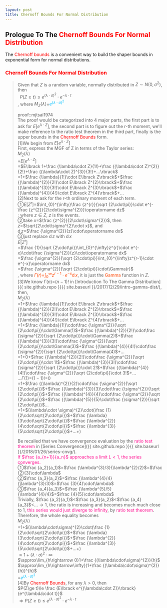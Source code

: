 ```yaml
---
layout: post
title: Chernoff Bounds For Normal Distribution
---
```


## Prologue To The <font color="Red">Chernoff Bounds For Normal Distribution</font>
<p class="message">
The <font color="Red">Chernoff bounds</font> is a convenient way to build the shaper bounds in exponential form for normal distributions.  
</p>

### <font color="Red">Chernoff Bounds For Normal Distribution</font>
>Given that $Z$ is a random variable, normally distributed in $Z\sim N(0,\sigma^2)$, then  
>$\;\;P(Z\ge t)\le e^{(\lambda\cdot\sigma)^{2}}\cdot e^{-\lambda\cdot t}$  
>, where $M_{Z}(\lambda)$=<font color="DeepSkyBlue">$e^{(\lambda\cdot\sigma)^{2}}$</font>  
>
>proof::mjtsai1974  
>The proof would be categorized into 4 major parts, the first part is to ask for $E\lbrack e^{\lambda\cdot Z}\rbrack$, the second part is to figure out the r-th moment, we'll make reference to the ratio test theorem in the third part, finally is the upper bounds in the <font color="Red">Chernoff Bounds</font> form.  
>[1]We begin from $E\lbrack e^{\lambda\cdot Z}\rbrack$  
>First, express the MGF of Z in terms of the Taylor series:  
>$M_{Z}(\lambda)$  
>=$E\lbrack e^{\lambda\cdot Z}\rbrack$  
>=$E\lbrack 1+\frac {\lambda\cdot Z}{1!}+\frac {(\lambda\cdot Z)^{2}}{2!}+\frac {(\lambda\cdot Z)^{3}}{3!}+...\rbrack$  
>=$1$+$\frac {\lambda}{1!}\cdot E\lbrack Z\rbrack$+$\frac {(\lambda)^{2}}{2!}\cdot E\lbrack Z^{2}\rbrack$+$\frac {(\lambda)^{3}}{3!}\cdot E\lbrack Z^{3}\rbrack$+$\frac {(\lambda)^{4}}{4!}\cdot E\lbrack Z^{4}\rbrack$+...  
[2]Next to ask for the r-th ordinary moment of each term.  
>&#10112;$E\lbrack Z^{r}\rbrack$=$\int_{0}^{\infty}\frac {z^{r}}{\sqrt {2\cdot\pi}}\cdot e^{-\frac {z^{2}}{2\cdot\sigma^{2}}}\operatorname dz$  
>; where $z\in Z$, $z$ is the events.  
>&#10113;take $x$=$\frac {z^{2}}{2\cdot\sigma^{2}}$, then  
>$z$=$\sqrt{2\cdot\sigma^{2}\cdot x}$, and  
>$\operatorname dz$=$\frac {\sigma^{2}}{z}\cdot\operatorname dx$  
>&#10114;just replace $\operatorname dz$ with $\operatorname dx$  
>$E\lbrack Z^{r}\rbrack$  
>=$\frac {1}{\sqrt {2\cdot\pi}}\int_{0}^{\infty}z^{r}\cdot e^{-x}\cdot\frac {\sigma^{2}}{z}\cdot\operatorname dx$  
>=$\frac {\sigma^{2}}{\sqrt {2\cdot\pi}}\int_{0}^{\infty}z^{r-1}\cdot e^{-x}\operatorname dx$  
>=$\frac {\sigma^{2}}{\sqrt {2\cdot\pi}}\cdot\Gamma(r)$  
>, where <font color="OrangeRed">$\Gamma(r)$=$\int_{0}^{\infty}z^{r-1}\cdot e^{-x}\operatorname dx$</font>, it is just the <font color="OrangeRed">Gamma</font> function in $Z$.  
>[3]We know $\Gamma(n)$=$(n-1)!$ in [Introduction To The Gamma Distribution]({{ site.github.repo }}{{ site.baseurl }}/2017/12/29/intro-gamma-dist/), then,  
>$M_{Z}(\lambda)$  
>=$1$+$\frac {\lambda}{1!}\cdot E\lbrack Z\rbrack$+$\frac {(\lambda)^{2}}{2!}\cdot E\lbrack Z^{2}\rbrack$+$\frac {(\lambda)^{3}}{3!}\cdot E\lbrack Z^{3}\rbrack$+$\frac {(\lambda)^{4}}{4!}\cdot E\lbrack Z^{4}\rbrack$+...  
>=$1$+$\frac {\lambda}{1!}\cdot\frac {\sigma^{2}}{\sqrt {2\cdot\pi}}\cdot\Gamma(1)$+$\frac {(\lambda)^{2}}{2!}\cdot\frac {\sigma^{2}}{\sqrt {2\cdot\pi}}\cdot\Gamma(2)$+$\frac {(\lambda)^{3}}{3!}\cdot\frac {\sigma^{2}}{\sqrt {2\cdot\pi}}\cdot\Gamma(3)$+$\frac {(\lambda)^{4}}{4!}\cdot\frac {\sigma^{2}}{\sqrt {2\cdot\pi}}\cdot\Gamma(4)$+...  
>=$1$+$0$+$\frac {(\lambda)^{2}}{2!}\cdot\frac {\sigma^{2}}{\sqrt {2\cdot\pi}}\cdot 1!$+$\frac {(\lambda)^{3}}{3!}\cdot\frac {\sigma^{2}}{\sqrt {2\cdot\pi}}\cdot 2!$+$\frac {(\lambda)^{4}}{4!}\cdot\frac {\sigma^{2}}{\sqrt {2\cdot\pi}}\cdot 3!$+...  
>...$\Gamma(1)$=$(1-1)!$=$0$  
>=$1$+$\frac {(\lambda)^{2}}{2}\cdot\frac {\sigma^{2}}{\sqrt {2\cdot\pi}}$+$\frac {(\lambda)^{3}}{3}\cdot\frac {\sigma^{2}}{\sqrt {2\cdot\pi}}$+$\frac {(\lambda)^{4}}{4}\cdot\frac {\sigma^{2}}{\sqrt {2\cdot\pi}}$+$\frac {(\lambda)^{5}}{5}\cdot\frac {\sigma^{2}}{\sqrt {2\cdot\pi}}$...  
>=$1$+$(\lambda\cdot \sigma)^{2}\cdot(\frac {1}{2\cdot\sqrt{2\cdot\pi}}$+$\frac {\lambda}{3\cdot\sqrt{2\cdot\pi}}$+$\frac {\lambda^{2}}{4\cdot\sqrt{2\cdot\pi}}$+$\frac {\lambda^{3}}{5\cdot\sqrt{2\cdot\pi}}$+...+$)$  
>
>Be recalled that we have convergence evaluation by the <font color="DeepPink">ratio test theorem</font> in [Series Convergence]({{ site.github.repo }}{{ site.baseurl }}/2018/01/26/series-cnvg/).  
><font color="DeepPink">If $\frac {a_{n+1}}{a_n}$ approaches a limit $L<1$, the series converges.</font>  
>&#10112;$\frac {a_2}{a_1}$=$\frac {\lambda^{3}/3}{\lambda^{2}/2}$=$\frac {2}{3}\cdot\lambda$  
>&#10113;$\frac {a_3}{a_2}$=$\frac {\lambda^{4}/4}{\lambda^{3}/3}$=$\frac {3}{4}\cdot\lambda$  
>&#10114;$\frac {a_4}{a_3}$=$\frac {\lambda^{5}/5}{\lambda^{4}/4}$=$\frac {4}{5}\cdot\lambda$  
>Trivially, $\frac {a_2}{a_1}$<$\frac {a_3}{a_2}$<$\frac {a_4}{a_3}$<...$\rightarrow 1$, the ratio is increasing and becomes much much close to $1$, <font color="DeepPink">this series would just diverge to infinity</font>, by <font color="DeepPink">ratio test theorem</font>.  
>Therefore, the whole equality becomes  
>$M_{Z}(\lambda)$  
>=$1$+$(\lambda\cdot\sigma)^{2}\cdot(\frac {1}{2\cdot\sqrt{2\cdot\pi}}$+$\frac {\lambda}{3\cdot\sqrt{2\cdot\pi}}$+$\frac {\lambda^{2}}{4\cdot\sqrt{2\cdot\pi}}$+$\frac {\lambda^{3}}{5\cdot\sqrt{2\cdot\pi}}$+...+$)$  
>$\approx 1+(\lambda\cdot\sigma)^{2}\cdot\infty$  
>$\approx\lim_{h\rightarrow 0}1+\frac {(\lambda\cdot\sigma)^{2}}{h}$  
>$\approx\lim_{h\rightarrow\infty}(1+\frac {(\lambda\cdot\sigma)^{2}}{h})^{h}$  
>=<font color="DeepSkyBlue">$e^{(\lambda\cdot\sigma)^{2}}$</font>  
>[4]By <font color="Red">Chernoff Bounds</font>, for any $\lambda>0$, then  
>$P(Z\ge t)\le \frac {E\lbrack e^{(\lambda\cdot Z)}\rbrack}{e^{\lambda\cdot t}}$  
>$\Rightarrow P(Z\ge t)\le e^{(\lambda\cdot\sigma)^{2}}\cdot e^{-\lambda\cdot t}$  

<!-- Γ -->
<!-- \frac{\Gamma(k + n)}{\Gamma(n)} \frac{1}{r^k}  -->
<!-- \mbox{\large$\vert$}\nolimits_0^\infty -->
<!-- \vert_0^\infty -->
<!-- &prime; ′ -->
<!-- &Prime; ″ -->
<!-- \overline{X_n} -->
<!-- \frac{{\overline {X_n}}-\mu}{S/\sqrt n} -->
<!-- \lim_{t\rightarrow\infty} -->
<!-- \begin{array}{l}f'(x)\\f''(x)\\f'''(x)\\f''''(x)\end{array} -->
<!-- \\{Z\vert Z\ge t\\} -->
<!-- E\lbrack Z\rbrack -->
<!-- Var\lbrack Z\rbrack -->
<!-- \left|X\right| absolute value of X-->
<!-- \Leftrightarrow -->

<!-- Notes -->
<!-- <font color="OrangeRed">items, verb, to make it the focus</font> -->
<!-- <font color="Red">KKT</font> -->
<!-- <font color="Red">SMO heuristics</font> -->
<!-- <font color="Red">F</font> distribution -->
<!-- <font color="Red">t</font> distribution -->
<!-- <font color="DeepSkyBlue">suggested item, soft item</font> -->
<!-- <font color="RoyalBlue">old alpha</font> -->
<!-- <font color="Green">new alpha</font> -->

<!-- <font color="DeepPink">positive conclusion, finding</font> -->
<!-- <font color="RosyBrown">negative conclusion, finding</font> -->

<!-- <font color="#00ADAD">policy</font> -->
<!-- <font color="#6100A8">full observable</font> -->
<!-- <font color="#FFAC12">partial observable</font> -->
<!-- <font color="#EB00EB">stochastic</font> -->
<!-- <font color="#8400E6">state transition</font> -->
<!-- <font color="#D600D6">discount factor gamma $\gamma$</font> -->
<!-- <font color="#D600D6">$V(S)$</font> -->
<!-- <font color="#9300FF">immediate reward R(S)</font> -->